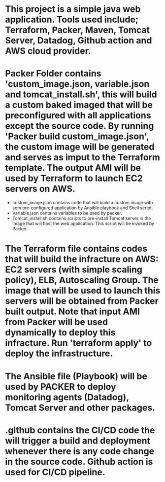 # This project is a simple java web application. Tools used include; Terraform, Packer, Maven, Tomcat Server, Datadog, Github action and AWS cloud provider.

# Packer Folder contains 'custom_image.json, variable.json and tomcat_install.sh', this will build a custom baked imaged that will be preconfigured with all applications except the source code. By running 'Packer build custom_image.json', the custom image will be generated and serves as imput to the Terraform template. The output AMI will be used by Terraform to launch EC2 servers on AWS. 
   - custom_image.json contains code that will build a custom image with som pre-configured application by Ansible playbook and Shell script.
   - Variable.json contains variables to be used by packer.
   - Tomcat_install.sh contains scripts to pre-install Tomcat server in the image that will host the web application. This script will be invoked by Packer.

# The Terraform file contains codes that will build the infracture on AWS:  EC2 servers (with simple scaling policy), ELB, Autoscaling Group. The image that will be used to launch this servers will be obtained from Packer built output. Note that input AMI from Packer will be used dynamically to deploy this infracture. Run 'terraform apply' to deploy the infrastructure.
# The Ansible file (Playbook) will be used by PACKER to deploy monitoring agents (Datadog), Tomcat Server and other packages.
# .github contains the CI/CD code the will trigger a build and deployment whenever there is any code change in the source code. Github action is used for CI/CD pipeline. 
